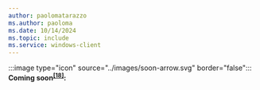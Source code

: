 ```yaml
---
author: paolomatarazzo
ms.author: paoloma
ms.date: 10/14/2024
ms.topic: include
ms.service: windows-client
---
```


:::image type="icon" source="../images/soon-arrow.svg" border="false"::: **Coming soon<sup>[\[18\]](..\conclusion.md#footnote18)</sup>:**
